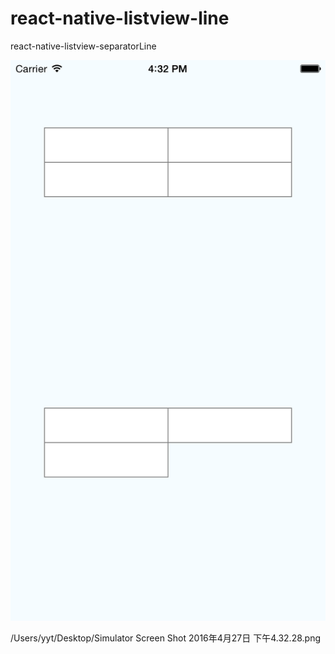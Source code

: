 # react-native-listview-line
react-native-listview-separatorLine

![Alt text](./RNflexbox.png)

/Users/yyt/Desktop/Simulator Screen Shot 2016年4月27日 下午4.32.28.png
